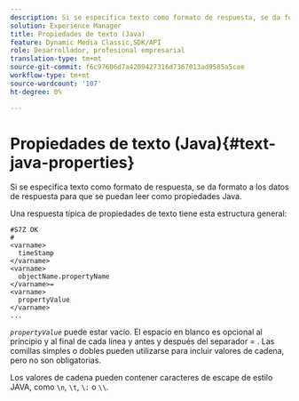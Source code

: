 ```yaml
---
description: Si se especifica texto como formato de respuesta, se da formato a los datos de respuesta para que se puedan leer como propiedades Java.
solution: Experience Manager
title: Propiedades de texto (Java)
feature: Dynamic Media Classic,SDK/API
role: Desarrollador, profesional empresarial
translation-type: tm+mt
source-git-commit: f6c97606d7a4209427316d7367013ad9585a5cae
workflow-type: tm+mt
source-wordcount: '107'
ht-degree: 0%

---
```



# Propiedades de texto (Java){#text-java-properties}

Si se especifica texto como formato de respuesta, se da formato a los datos de respuesta para que se puedan leer como propiedades Java.

Una respuesta típica de propiedades de texto tiene esta estructura general:

```
#S7Z OK
#
<varname>
  timeStamp
</varname>
<varname>
  objectName.propertyName
</varname>=
<varname>
  propertyValue
</varname>
...
```

*`propertyValue`* puede estar vacío. El espacio en blanco es opcional al principio y al final de cada línea y antes y después del separador = . Las comillas simples o dobles pueden utilizarse para incluir valores de cadena, pero no son obligatorias.

Los valores de cadena pueden contener caracteres de escape de estilo JAVA, como `\n`, `\t`, `\:` o `\\`.
